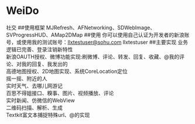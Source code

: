 # WeiDo
社交
##使用框架
MJRefresh、AFNetworking、SDWebImage、SVProgressHUD、AMap2DMap
##使用
你可以使用自己认证为开发者的新浪账号，或使用我的测试账号：llxtestuser@sohu.com  llxtestuser
##主要实现
  业务逻辑已完善、登录注销新特性   
  新浪OAUTH授权、微博功能实现:刷微博、评论、转发、回复、收藏、@我的评论、对我的回复、我发出的    
  高德地图授权、2D地图实现、系统CoreLocation定位  
  摇一摇、附近的人  
  实时天气、去哪儿网游记  
  百思不得姐接口、糗事、图片、视频播放、评论  
  实时新闻、仿微信的WebView  
  二维码扫描、解析、生成  
  Textkit富文本捕捉特殊url、@的实现  
